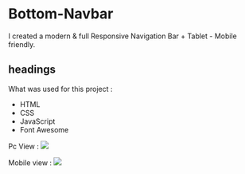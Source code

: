 # Bottom-Navbar

I created a modern & full Responsive Navigation Bar + Tablet - Mobile friendly.

## headings
What was used for this project  :
- HTML
- CSS
- JavaScript
- Font Awesome

Pc View :
<img src="https://i.imgur.com/Y9dvY3G.png">

Mobile view :
<img src="https://i.imgur.com/mq6IsjK.png">


